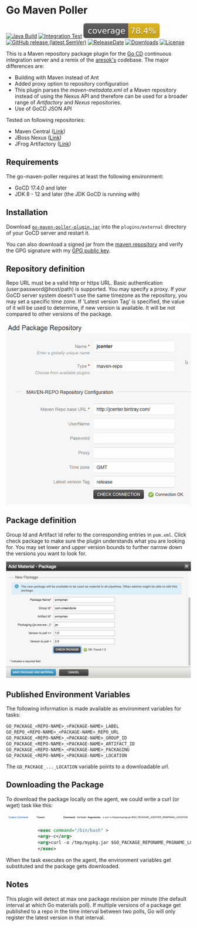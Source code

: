 Go Maven Poller
===================
[![Java Build](https://github.com/1and1/go-maven-poller/actions/workflows/maven.yml/badge.svg)](https://github.com/1and1/go-maven-poller/actions/workflows/maven.yml)
[![Integration Test](https://github.com/1and1/go-maven-poller/actions/workflows/plugin-integration.yml/badge.svg)](https://github.com/1and1/go-maven-poller/actions/workflows/plugin-integration.yml)
[![Coverage](https://raw.githubusercontent.com/1and1/go-maven-poller/master/.github/badges/jacoco.svg)](https://github.com/1and1/go-maven-poller/actions/workflows/jacoco-badge.yml)
[![GitHub release (latest SemVer)](https://img.shields.io/github/v/release/1and1/go-maven-poller)](https://github.com/1and1/go-maven-poller/releases)
[![ReleaseDate](https://img.shields.io/github/release-date/1and1/go-maven-poller)](https://github.com/1and1/go-maven-poller/releases)
[![Downloads](https://img.shields.io/github/downloads/1and1/go-maven-poller/total)](https://github.com/1and1/go-maven-poller/releases)
[![License](https://img.shields.io/badge/License-Apache%202.0-blue.svg)](https://opensource.org/licenses/Apache-2.0)

This is a Maven repository package plugin for the [Go CD](http://www.go.cd/) continuous
integration server and a remix of the [aresok's](https://github.com/aresok/go-maven-poller) codebase.
The major differences are:

* Building with Maven instead of Ant
* Added proxy option to repository configuration
* This plugin parses the *maven-metadata.xml* of a Maven repository instead of using the Nexus API and therefore can be used for a broader range of *Artifactory* and *Nexus* repositories.
* Use of GoCD JSON API

Tested on following repositories:

* Maven Central ([Link](https://repo1.maven.org/maven2/))
* JBoss Nexus ([Link](https://repository.jboss.org/nexus/content/repositories/))
* JFrog Artifactory ([Link](https://jfrog.com/artifactory/))

Requirements
------------

The go-maven-poller requires at least the following environment:

* GoCD 17.4.0 and later
* JDK 8 - 12 and later (the JDK GoCD is running with)

Installation
------------

Download [`go-maven-poller-plugin.jar`](https://github.com/1and1/go-maven-poller/releases) into the `plugins/external` directory of your GoCD server and restart it.

You can also download a signed jar from the [maven repository](https://repo1.maven.org/maven2/com/oneandone/go-maven-poller/) and verify the GPG signature with my [GPG public key](https://github.com/sfuhrm.gpg).

Repository definition
---------------------

Repo URL must be a valid http or https URL. Basic authentication (user:password@host/path) is supported.
You may specify a proxy. If your GoCD server system doesn't use the same timezone as the repository, you may set
a specific time zone.
If 'Latest version Tag' is specified, the value of it will be used to determine, if new version is available. It will be not compared to other versions of the package.

![Add a Maven repository][1]

Package definition
------------------

Group Id and Artifact Id refer to the corresponding entries in `pom.xml`. 
Click check package to make sure the plugin understands what you are looking for.
You may set lower and upper version bounds to further narrow down the versions you
want to look for.

![Define a package as material for a pipeline][2]

Published Environment Variables
-------------------------------

The following information is made available as environment variables for tasks:

```
GO_PACKAGE_<REPO-NAME>_<PACKAGE-NAME>_LABEL
GO_REPO_<REPO-NAME>_<PACKAGE-NAME>_REPO_URL
GO_PACKAGE_<REPO-NAME>_<PACKAGE-NAME>_GROUP_ID
GO_PACKAGE_<REPO-NAME>_<PACKAGE-NAME>_ARTIFACT_ID
GO_PACKAGE_<REPO-NAME>_<PACKAGE-NAME>_PACKAGING
GO_PACKAGE_<REPO-NAME>_<PACKAGE-NAME>_LOCATION
```

The `GO_PACKAGE_..._LOCATION` variable points to a downloadable url.

Downloading the Package
-----------------------

To download the package locally on the agent, we could write a curl (or wget) task like this:

![Download artifact][3]

```xml
            <exec command="/bin/bash" >
            <arg>-c</arg>
            <arg>curl -o /tmp/mypkg.jar $GO_PACKAGE_REPONAME_PKGNAME_LOCATION</arg>
            </exec>
```

When the task executes on the agent, the environment variables get substituted and the package gets downloaded.

Notes
-----

This plugin will detect at max one package revision per minute (the default interval at which Go materials poll). If multiple versions of a package get published to a repo in the time interval between two polls, Go will only register the latest version in that interval.

[1]: img/add-repo.png  "Define Maven Package Repository"
[2]: img/add-pkgs.png  "Define package as material for a pipeline"
[3]: img/download.png  "Download artifact"
